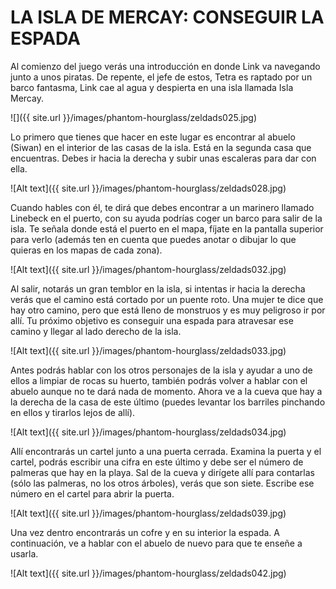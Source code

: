# LA ISLA DE MERCAY: CONSEGUIR LA ESPADA

Al comienzo del juego verás una introducción en donde Link va navegando junto a unos piratas. De repente, el jefe de estos, Tetra es raptado por un barco fantasma, Link cae al agua y despierta en una isla llamada Isla Mercay.

![]({{ site.url }}/images/phantom-hourglass/zeldads025.jpg)

Lo primero que tienes que hacer en este lugar es encontrar al abuelo (Siwan) en el interior de las casas de la isla. Está en la segunda casa que encuentras. Debes ir hacia la derecha y subir unas escaleras para dar con ella.

![Alt text]({{ site.url }}/images/phantom-hourglass/zeldads028.jpg)

Cuando hables con él, te dirá que debes encontrar a un marinero llamado Linebeck en el puerto, con su ayuda podrías coger un barco para salir de la isla. Te señala donde está el puerto en el mapa, fíjate en la pantalla superior para verlo (además ten en cuenta que puedes anotar o dibujar lo que quieras en los mapas de cada zona).

![Alt text]({{ site.url }}/images/phantom-hourglass/zeldads032.jpg)

Al salir, notarás un gran temblor en la isla, si intentas ir hacia la derecha verás que el camino está cortado por un puente roto. Una mujer te dice que hay otro camino, pero que está lleno de monstruos y es muy peligroso ir por allí. Tu próximo objetivo es conseguir una espada para atravesar ese camino y llegar al lado derecho de la isla.

![Alt text]({{ site.url }}/images/phantom-hourglass/zeldads033.jpg)

Antes podrás hablar con los otros personajes de la isla y ayudar a uno de ellos a limpiar de rocas su huerto, también podrás volver a hablar con el abuelo aunque no te dará nada de momento. Ahora ve a la cueva que hay a la derecha de la casa de este último (puedes levantar los barriles pinchando en ellos y tirarlos lejos de allí).

![Alt text]({{ site.url }}/images/phantom-hourglass/zeldads034.jpg)

Allí encontrarás un cartel junto a una puerta cerrada. Examina la puerta y el cartel, podrás escribir una cifra en este último y debe ser el número de palmeras que hay en la playa. Sal de la cueva y dirígete allí para contarlas (sólo las palmeras, no los otros árboles), verás que son siete. Escribe ese número en el cartel para abrir la puerta.

![Alt text]({{ site.url }}/images/phantom-hourglass/zeldads039.jpg)

Una vez dentro encontrarás un cofre y en su interior la espada. A continuación, ve a hablar con el abuelo de nuevo para que te enseñe a usarla.

![Alt text]({{ site.url }}/images/phantom-hourglass/zeldads042.jpg)